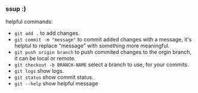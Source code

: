 ### ssup :)
helpful commands:

- `git add .` to add changes.
- `git commit -m "message"` to commit added changes with a message, it's helptul to replace "message" with something more meaningful.
- `git push origin branch` to push commited changes to the orgin branch, it can be local or remote.
- `git checkout -b BRANCH-NAME` select a branch to use, for your commits.
- `git logs` show logs.
- `git status` show commit status.
- `git --help` show helpful message
